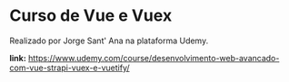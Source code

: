 # Curso de Vue e Vuex

Realizado por Jorge Sant' Ana na plataforma Udemy.

**link:** https://www.udemy.com/course/desenvolvimento-web-avancado-com-vue-strapi-vuex-e-vuetify/
